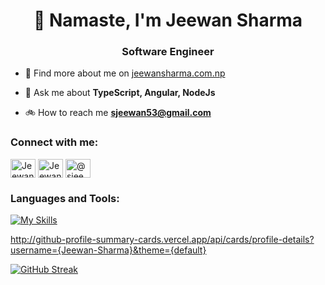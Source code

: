 <h1 align="center">🙏 Namaste, I'm Jeewan Sharma</h1>
<h3 align="center">Software Engineer</h3>

- 🔎 Find more about me on [jeewansharma.com.np](https://jeewansharma.com.np/)

- 💬 Ask me about **TypeScript, Angular, NodeJs**

- 🚲 How to reach me **sjeewan53@gmail.com**

<p align="left">
<h3 align="left">Connect with me:</h3>
<a href="https://www.linkedin.com/in/jeewan-sharma/" target="blank"><img align="center" src="https://cdn.jsdelivr.net/npm/simple-icons@3.0.1/icons/linkedin.svg" alt="JeewanSharma" height="30" width="40" /></a>
<a href="https://www.facebook.com/jeewansharma404" target="blank"><img align="center" src="https://cdn.jsdelivr.net/npm/simple-icons@3.0.1/icons/facebook.svg" alt="JeewanSharma" height="30" width="40" /></a>
<a href="https://medium.com/@sjeewan404" target="blank"><img align="center" src="https://cdn.jsdelivr.net/npm/simple-icons@3.0.1/icons/medium.svg" alt="@sjeewan404" height="30" width="40" /></a>
</p>

<h3 align="left">Languages and Tools:</h3>
  
[![My Skills](https://skillicons.dev/icons?i=ts,js,angular,html,css,bootstrap,nodejs,express,mongodb,mysql,postgres,postman,vercel,cpp,c,git,github,linux,aws,figma,py&theme=dark)](https://skillicons.dev)

http://github-profile-summary-cards.vercel.app/api/cards/profile-details?username={Jeewan-Sharma}&theme={default}

[![GitHub Streak](https://streak-stats.demolab.com/?user=Jeewan-Sharma)](https://git.io/streak-stats)

<!--- ![JS](https://github.com/Jeewan-Sharma/Jeewan-Sharma/assets/50805104/c92ecf09-d6a0-48c6-9a32-f1ed38392119) --->
